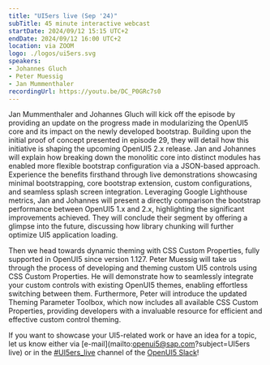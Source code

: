 ```yaml
---
title: "UI5ers live (Sep '24)"
subTitle: 45 minute interactive webcast
startDate: 2024/09/12 15:15 UTC+2
endDate: 2024/09/12 16:00 UTC+2
location: via ZOOM
logo: ./logos/ui5ers.svg
speakers:
- Johannes Gluch
- Peter Muessig
- Jan Mummenthaler
recordingUrl: https://youtu.be/DC_P0GRc7s0
---
```

Jan Mummenthaler and Johannes Gluch will kick off the episode by providing an update on the progress made in modularizing the OpenUI5 core and its 
impact on the newly developed bootstrap. Building upon the initial proof of concept presented in episode 29, they will detail how this initiative is 
shaping the upcoming OpenUI5 2.x release. Jan and Johannes will explain how breaking down the monolitic core into distinct modules has enabled more 
flexible bootstrap configuration via a JSON-based approach. Experience the benefits firsthand through live demonstrations showcasing minimal bootstrapping, 
core bootstrap extension, custom configurations, and seamless splash screen integration. Leveraging Google Lighthouse metrics, Jan and Johannes will present 
a directly comparison the bootstrap performance between OpenUI5 1.x and 2.x, highlighting the significant improvements achieved. They will conclude their 
segment by offering a glimpse into the future, discussing how library chunking will further optimize UI5 application loading.

Then we head towards dynamic theming with CSS Custom Properties, fully supported in OpenUI5 since version 1.127. Peter Muessig will take us through the process 
of developing and theming custom UI5 controls using CSS Custom Properties. He will demonstrate how to seamlessly integrate your custom controls with existing 
OpenUI5 themes, enabling effortless switching between them. Furthermore, Peter will introduce the updated Theming Parameter Toolbox, which now includes all 
available CSS Custom Properties, providing developers with a invaluable resource for efficient and effective custom control theming.

If you want to showcase your UI5-related work or have an idea for a topic, let us know either via [e-mail](mailto:openui5@sap.com?subject=UI5ers live) or in the 
[#UI5ers_live](https://openui5.slack.com/archives/C01CP60AAN7) channel of the [OpenUI5 Slack](https://ui5-slack-invite.cfapps.eu10.hana.ondemand.com/)!
